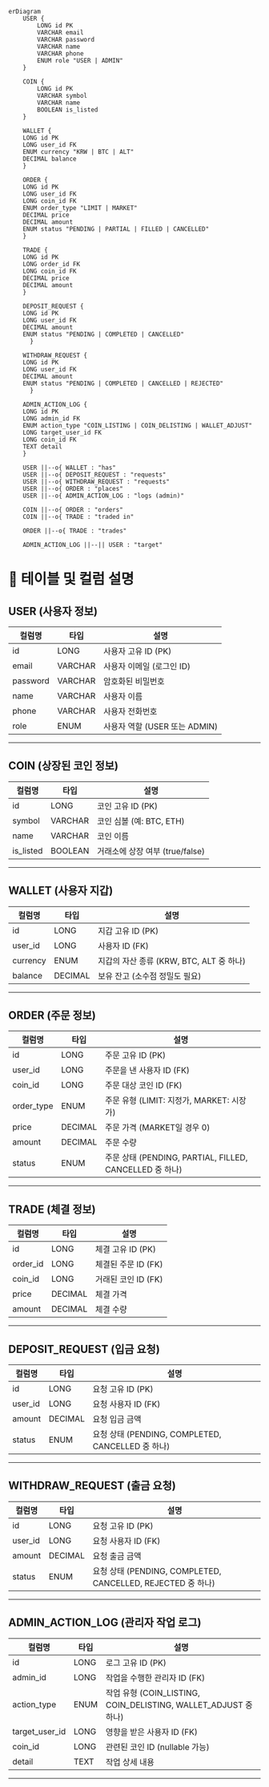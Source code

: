 ```mermaid
erDiagram
    USER {
        LONG id PK
        VARCHAR email
        VARCHAR password
        VARCHAR name
        VARCHAR phone
        ENUM role "USER | ADMIN"
    }

    COIN {
        LONG id PK
        VARCHAR symbol
        VARCHAR name
        BOOLEAN is_listed
    }

    WALLET {
    LONG id PK
    LONG user_id FK
    ENUM currency "KRW | BTC | ALT"
    DECIMAL balance
    }
    
    ORDER {
    LONG id PK
    LONG user_id FK
    LONG coin_id FK
    ENUM order_type "LIMIT | MARKET"
    DECIMAL price
    DECIMAL amount
    ENUM status "PENDING | PARTIAL | FILLED | CANCELLED"
    }
    
    TRADE {
    LONG id PK
    LONG order_id FK
    LONG coin_id FK
    DECIMAL price
    DECIMAL amount
    }
    
    DEPOSIT_REQUEST {
    LONG id PK
    LONG user_id FK
    DECIMAL amount
    ENUM status "PENDING | COMPLETED | CANCELLED"
      }
    
    WITHDRAW_REQUEST {
    LONG id PK
    LONG user_id FK
    DECIMAL amount
    ENUM status "PENDING | COMPLETED | CANCELLED | REJECTED"
      }
    
    ADMIN_ACTION_LOG {
    LONG id PK
    LONG admin_id FK
    ENUM action_type "COIN_LISTING | COIN_DELISTING | WALLET_ADJUST"
    LONG target_user_id FK
    LONG coin_id FK
    TEXT detail
    }
    
    USER ||--o{ WALLET : "has"
    USER ||--o{ DEPOSIT_REQUEST : "requests"
    USER ||--o{ WITHDRAW_REQUEST : "requests"
    USER ||--o{ ORDER : "places"
    USER ||--o{ ADMIN_ACTION_LOG : "logs (admin)"
    
    COIN ||--o{ ORDER : "orders"
    COIN ||--o{ TRADE : "traded in"
    
    ORDER ||--o{ TRADE : "trades"
    
    ADMIN_ACTION_LOG ||--|| USER : "target"

```
# 📘 테이블 및 컬럼 설명

## USER (사용자 정보)
| 컬럼명     | 타입     | 설명                         |
|------------|----------|------------------------------|
| id         | LONG     | 사용자 고유 ID (PK)          |
| email      | VARCHAR  | 사용자 이메일 (로그인 ID)    |
| password   | VARCHAR  | 암호화된 비밀번호            |
| name       | VARCHAR  | 사용자 이름                  |
| phone      | VARCHAR  | 사용자 전화번호              |
| role       | ENUM     | 사용자 역할 (USER 또는 ADMIN)|

---

## COIN (상장된 코인 정보)
| 컬럼명     | 타입     | 설명                              |
|------------|----------|-----------------------------------|
| id         | LONG     | 코인 고유 ID (PK)                 |
| symbol     | VARCHAR  | 코인 심볼 (예: BTC, ETH)          |
| name       | VARCHAR  | 코인 이름                         |
| is_listed  | BOOLEAN  | 거래소에 상장 여부 (true/false)   |

---

## WALLET (사용자 지갑)
| 컬럼명     | 타입       | 설명                                        |
|------------|------------|---------------------------------------------|
| id         | LONG       | 지갑 고유 ID (PK)                           |
| user_id    | LONG       | 사용자 ID (FK)                              |
| currency   | ENUM       | 지갑의 자산 종류 (KRW, BTC, ALT 중 하나)   |
| balance    | DECIMAL    | 보유 잔고 (소수점 정밀도 필요)             |

---

## ORDER (주문 정보)
| 컬럼명     | 타입       | 설명                                                   |
|------------|------------|--------------------------------------------------------|
| id         | LONG       | 주문 고유 ID (PK)                                      |
| user_id    | LONG       | 주문을 낸 사용자 ID (FK)                               |
| coin_id    | LONG       | 주문 대상 코인 ID (FK)                                 |
| order_type | ENUM       | 주문 유형 (LIMIT: 지정가, MARKET: 시장가)              |
| price      | DECIMAL    | 주문 가격 (MARKET일 경우 0)                            |
| amount     | DECIMAL    | 주문 수량                                              |
| status     | ENUM       | 주문 상태 (PENDING, PARTIAL, FILLED, CANCELLED 중 하나)|

---

## TRADE (체결 정보)
| 컬럼명     | 타입       | 설명                           |
|------------|------------|--------------------------------|
| id         | LONG       | 체결 고유 ID (PK)              |
| order_id   | LONG       | 체결된 주문 ID (FK)            |
| coin_id    | LONG       | 거래된 코인 ID (FK)            |
| price      | DECIMAL    | 체결 가격                      |
| amount     | DECIMAL    | 체결 수량                      |

---

## DEPOSIT_REQUEST (입금 요청)
| 컬럼명     | 타입       | 설명                                         |
|------------|------------|----------------------------------------------|
| id         | LONG       | 요청 고유 ID (PK)                            |
| user_id    | LONG       | 요청 사용자 ID (FK)                          |
| amount     | DECIMAL    | 요청 입금 금액                               |
| status     | ENUM       | 요청 상태 (PENDING, COMPLETED, CANCELLED 중 하나)|

---

## WITHDRAW_REQUEST (출금 요청)
| 컬럼명     | 타입       | 설명                                         |
|------------|------------|----------------------------------------------|
| id         | LONG       | 요청 고유 ID (PK)                            |
| user_id    | LONG       | 요청 사용자 ID (FK)                          |
| amount     | DECIMAL    | 요청 출금 금액                               |
| status     | ENUM       | 요청 상태 (PENDING, COMPLETED, CANCELLED, REJECTED 중 하나)|

---

## ADMIN_ACTION_LOG (관리자 작업 로그)
| 컬럼명        | 타입     | 설명                                                               |
|---------------|----------|--------------------------------------------------------------------|
| id            | LONG     | 로그 고유 ID (PK)                                                  |
| admin_id      | LONG     | 작업을 수행한 관리자 ID (FK)                                       |
| action_type   | ENUM     | 작업 유형 (COIN_LISTING, COIN_DELISTING, WALLET_ADJUST 중 하나)   |
| target_user_id| LONG     | 영향을 받은 사용자 ID (FK)                                        |
| coin_id       | LONG     | 관련된 코인 ID (nullable 가능)                                     |
| detail        | TEXT     | 작업 상세 내용                                                     |

---
